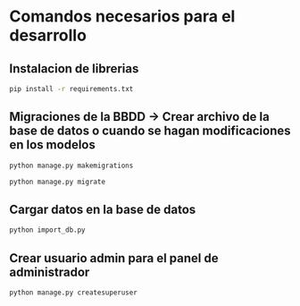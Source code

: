 # Comandos necesarios para el desarrollo

## Instalacion de librerias

``` bash
pip install -r requirements.txt
```

## Migraciones de la BBDD -> Crear archivo de la base de datos o cuando se hagan modificaciones en los modelos

``` bash
python manage.py makemigrations
```

``` bash
python manage.py migrate
```

## Cargar datos en la base de datos

``` bash
python import_db.py
```

## Crear usuario admin para el panel de administrador

``` bash
python manage.py createsuperuser
```
